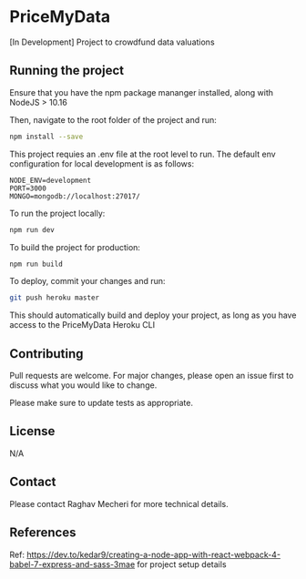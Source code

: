 # PriceMyData
[In Development] Project to crowdfund data valuations

## Running the project

Ensure that you have the npm package mananger installed, along with NodeJS > 10.16

Then, navigate to the root folder of the project and run: 

```bash
npm install --save
```

This project requies an .env file at the root level to run. The default env configuration for local development is as follows:
```
NODE_ENV=development
PORT=3000
MONGO=mongodb://localhost:27017/
```
To run the project locally:

```bash
npm run dev
```

To build the project for production:

```bash
npm run build
```

To deploy, commit your changes and run:
```bash
git push heroku master
```
This should automatically build and deploy your project, as long as you have access to the PriceMyData Heroku CLI

## Contributing
Pull requests are welcome. For major changes, please open an issue first to discuss what you would like to change.

Please make sure to update tests as appropriate.

## License
N/A

## Contact
Please contact Raghav Mecheri for more technical details.

## References
Ref: https://dev.to/kedar9/creating-a-node-app-with-react-webpack-4-babel-7-express-and-sass-3mae for project setup details

